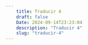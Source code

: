 ```yaml
---
    title: Traducir 4
    draft: false
    Date: 2024-09-14T23:23:04
    description: "Traducir 4"
    slug: "traducir-4"   
---
```


